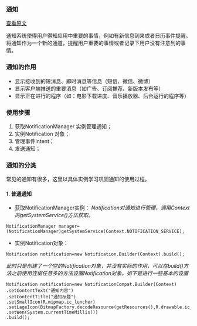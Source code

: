 ### 通知
[查看原文](https://blog.csdn.net/yxncl/article/details/72801230)

通知系统使得用户得知应用中重要的事情，例如有新信息到来或者日历事件提醒。将通知作为一个新的通道，提醒用户重要的事情或者记录下用户没有注意到的事情。
### 通知的作用
* 显示接收到的短消息、即时消息等信息（短信、微信、微博）
* 显示客户端推送的重要消息（如广告、订阅推荐、新版本发布等）
* 显示正在进行的程序（如：电影下载进度、音乐播放器、后台运行的程序等）

### 使用步骤
1. 获取NotificationManager 实例管理通知；
2. 实例Notification 对象；
3. 管理事件Intent；
4. 发送通知；

### 通知的分类
常见的通知有很多，这里以具体实例学习巩固通知的使用过程。
#### 1. 普通通知
* 获取NotificationManager实例：
_Notification对通知进行管理，调用Context的getSystemService()方法获取。_
```
NotificationManager manager=(NotificationManager)getSystemService(Context.NOTIFICATION_SERVICE);
```
* 实例Notification对象：
```
Notification notification=new Notification.Builder(Context).build();
```
_此时只是创建了一个空的Notification对象，并没有实际的作用，可以在build()方法之前使用连缀任意多的方法设置Notification对象。如下是进行一些基本的设置_
````
Notification notification=new NotificationCompat.Builder(Context)
.setContentText("通知内容")
.setContentTitle("通知标题")
.setSmallIcon(R.mipmap.ic_luncher)
.setLageIcon(BitmapFactory.decodeResource(getResources(),R.drawable.ic_luncher))
.setWen(System.currentTimeMillis())
.build();
````



